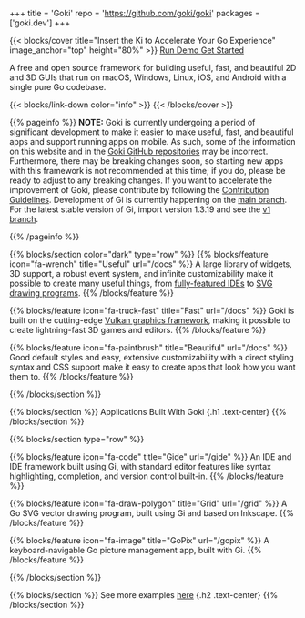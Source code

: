 +++
title = 'Goki'
repo = 'https://github.com/goki/goki'
packages = ['goki.dev']
+++

{{< blocks/cover title="Insert the Ki to Accelerate Your Go Experience" image_anchor="top" height="80%" >}}
<a class="btn btn-lg btn-primary me-3 mb-4" href="/demo">
  Run Demo <i class="fas fa-play ms-2 "></i>
</a>
<a class="btn btn-lg btn-secondary me-3 mb-4" href="/docs/gi/gettingstarted">
  Get Started <i class="fas fa-arrow-alt-circle-right ms-2"></i>
</a>
<p class="lead mt-5">A free and open source framework for building useful, fast, and beautiful 2D and 3D GUIs that run on macOS, Windows, Linux, iOS, and Android with a single pure Go codebase.</p>
{{< blocks/link-down color="info" >}}
{{< /blocks/cover >}}

{{% pageinfo %}}
**NOTE:** Goki is currently undergoing a period of significant development to make it easier to make useful, fast, and beautiful apps and support running apps on mobile. As such, some of the information on this website and in the [Goki GitHub repositories](https://github.com/goki) may be incorrect. Furthermore, there may be breaking changes soon, so starting new apps with this framework is not recommended at this time; if you do, please be ready to adjust to any breaking changes. If you want to accelerate the improvement of Goki, please contribute by following the [Contribution Guidelines](https://goki.dev/docs/general/contributionguidelines/). Development of Gi is currently happening on the [main branch](https://github.com/goki/gi/tree/main). For the latest stable version of Gi, import version 1.3.19 and see the [v1 branch](https://github.com/goki/gi/tree/v1).


{{% /pageinfo %}}


{{% blocks/section color="dark" type="row" %}}
{{% blocks/feature icon="fa-wrench" title="Useful" url="/docs" %}}
A large library of widgets, 3D support, a robust event system, and infinite customizability make it possible to create many useful things, from [fully-featured IDEs](/docs/gide) to [SVG drawing programs](/docs/grid).
{{% /blocks/feature %}}


{{% blocks/feature icon="fa-truck-fast" title="Fast" url="/docs" %}}
Goki is built on the cutting-edge [Vulkan graphics framework](https://en.wikipedia.org/wiki/Vulkan), making it possible to create lightning-fast 3D games and editors. 
{{% /blocks/feature %}}


{{% blocks/feature icon="fa-paintbrush" title="Beautiful" url="/docs" %}}
Good default styles and easy, extensive customizability with a direct styling syntax and CSS support make it easy to create apps that look how you want them to.
{{% /blocks/feature %}}


{{% /blocks/section %}}


{{% blocks/section %}}
Applications Built With Goki
{.h1 .text-center}
{{% /blocks/section %}}


{{% blocks/section type="row" %}}

{{% blocks/feature icon="fa-code" title="Gide" url="/gide" %}}
An IDE and IDE framework built using Gi, with standard editor features like syntax highlighting, completion, and version control built-in.
{{% /blocks/feature %}}

{{% blocks/feature icon="fa-draw-polygon" title="Grid" url="/grid" %}}
A Go SVG vector drawing program, built using Gi and based on Inkscape.
{{% /blocks/feature %}}

{{% blocks/feature icon="fa-image" title="GoPix" url="/gopix" %}}
A keyboard-navigable Go picture management app, built with Gi.
{{% /blocks/feature %}}

{{% /blocks/section %}}


{{% blocks/section %}}
See more examples [here](/docs/examples)
{.h2 .text-center}
{{% /blocks/section %}}
